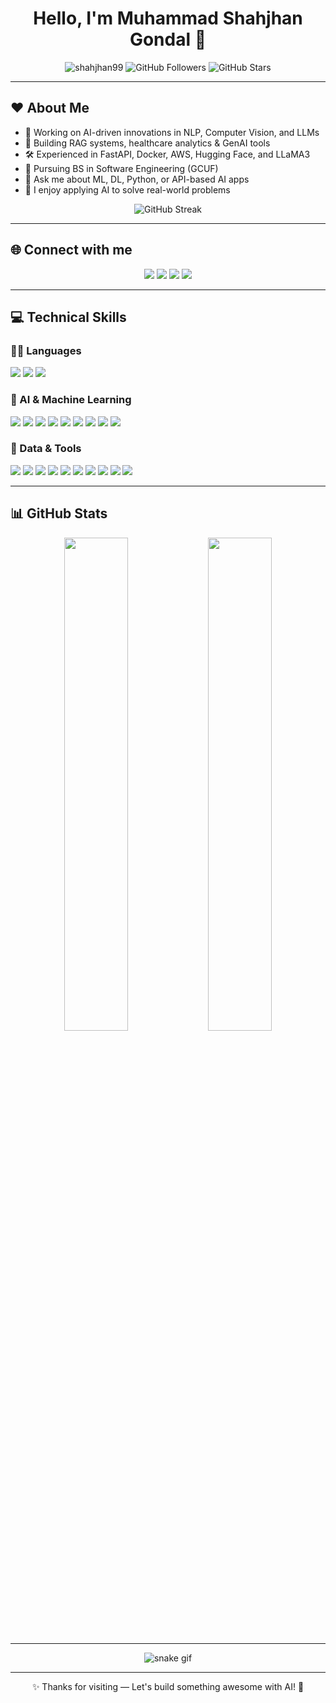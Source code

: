 <h1 align="center"> Hello, I'm Muhammad Shahjhan Gondal 👋</h1>

<p align="center">
  <img src="https://komarev.com/ghpvc/?username=shahjhan99&label=Profile%20views&color=0e75b6&style=flat" alt="shahjhan99" />
  <img src="https://img.shields.io/github/followers/shahjhan99?label=Followers&style=social" alt="GitHub Followers" />
  <img src="https://img.shields.io/github/stars/shahjhan99?affiliations=OWNER&style=social" alt="GitHub Stars" />
</p>

---

## ❤️ About Me

- 🤖 Working on AI-driven innovations in NLP, Computer Vision, and LLMs  
- 🧠 Building RAG systems, healthcare analytics & GenAI tools  
- 🛠️ Experienced in FastAPI, Docker, AWS, Hugging Face, and LLaMA3  
- 📘 Pursuing BS in Software Engineering (GCUF)  
- 💬 Ask me about ML, DL, Python, or API-based AI apps  
- 🚀 I enjoy applying AI to solve real-world problems  

<p align="center">
  <img src="https://github-readme-streak-stats.herokuapp.com/?user=shahjhan99&theme=radical&hide_border=true" alt="GitHub Streak" />
</p>

---

## 🌐 Connect with me

<p align="center">
  <a href="mailto:shahjhangondal99@gmail.com"><img src="https://img.shields.io/badge/Email-D14836?style=for-the-badge&logo=gmail&logoColor=white" /></a>
  <a href="https://www.linkedin.com/in/muhammad-shahjhan-gondal-493884311/"><img src="https://img.shields.io/badge/LinkedIn-0077B5?style=for-the-badge&logo=linkedin&logoColor=white" /></a>
  <a href="https://github.com/shahjhan99"><img src="https://img.shields.io/badge/GitHub-181717?style=for-the-badge&logo=github&logoColor=white" /></a>
  <a href="https://wa.me/923406337733"><img src="https://img.shields.io/badge/WhatsApp-25D366?style=for-the-badge&logo=whatsapp&logoColor=white" /></a>
</p>

---

## 💻 Technical Skills

### 👨‍💻 Languages
<p>
  <img src="https://img.shields.io/badge/Python-3776AB?style=for-the-badge&logo=python&logoColor=white"/>
  <img src="https://img.shields.io/badge/C++-00599C?style=for-the-badge&logo=c%2B%2B&logoColor=white"/>
  <img src="https://img.shields.io/badge/C%23-239120?style=for-the-badge&logo=c-sharp&logoColor=white"/>
</p>

### 🤖 AI & Machine Learning
<p>
  <img src="https://img.shields.io/badge/PyTorch-EE4C2C?style=for-the-badge&logo=pytorch&logoColor=white"/>
  <img src="https://img.shields.io/badge/TensorFlow-FF6F00?style=for-the-badge&logo=tensorflow&logoColor=white"/>
  <img src="https://img.shields.io/badge/Scikit--Learn-F7931E?style=for-the-badge&logo=scikit-learn&logoColor=white"/>
  <img src="https://img.shields.io/badge/NLP-4CAF50?style=for-the-badge"/>
  <img src="https://img.shields.io/badge/Computer%20Vision-00BCD4?style=for-the-badge"/>
  <img src="https://img.shields.io/badge/YOLO-FF6F00?style=for-the-badge&logo=openCV&logoColor=white"/>
  <img src="https://img.shields.io/badge/RAG-FF4081?style=for-the-badge"/>
  <img src="https://img.shields.io/badge/LLaMA3-8E44AD?style=for-the-badge"/>
  <img src="https://img.shields.io/badge/Vector%20DB-00C2CB?style=for-the-badge"/>
</p>

### 🧰 Data & Tools
<p>
  <img src="https://img.shields.io/badge/Pandas-150458?style=for-the-badge&logo=pandas&logoColor=white"/>
  <img src="https://img.shields.io/badge/Numpy-013243?style=for-the-badge&logo=numpy&logoColor=white"/>
  <img src="https://img.shields.io/badge/FastAPI-005571?style=for-the-badge&logo=fastapi"/>
  <img src="https://img.shields.io/badge/Streamlit-FF4B4B?style=for-the-badge&logo=streamlit&logoColor=white"/>
  <img src="https://img.shields.io/badge/Gradio-FFB000?style=for-the-badge&logo=gradio"/>
  <img src="https://img.shields.io/badge/HuggingFace-FFD21F?style=for-the-badge&logo=huggingface&logoColor=black"/>
  <img src="https://img.shields.io/badge/Docker-2496ED?style=for-the-badge&logo=docker&logoColor=white"/>
  <img src="https://img.shields.io/badge/AWS-232F3E?style=for-the-badge&logo=amazonaws&logoColor=white"/>
  <img src="https://img.shields.io/badge/Git-F05032?style=for-the-badge&logo=git&logoColor=white"/>
  <img src="https://img.shields.io/badge/Firebase-FFCA28?style=for-the-badge&logo=firebase&logoColor=black"/>
</p>

---

## 📊 GitHub Stats

<p align="center">
  <img src="https://github-readme-stats.vercel.app/api?username=shahjhan99&show_icons=true&theme=radical" width="45%"/>
  <img src="https://github-readme-stats.vercel.app/api/top-langs/?username=shahjhan99&layout=compact&theme=radical" width="45%"/>
</p>

---

<p align="center">
  <img src="https://github.com/shahjhan99/shahjhan99/blob/output/github-contribution-grid-snake.svg" alt="snake gif" />
</p>

---

<p align="center">✨ Thanks for visiting — Let's build something awesome with AI! 🚀</p>

